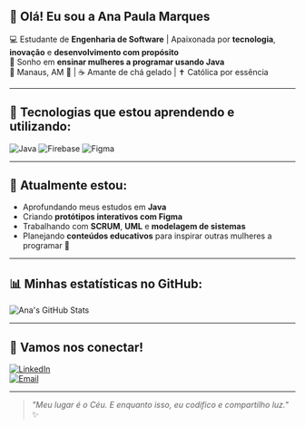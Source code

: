 ## 👋 Olá! Eu sou a Ana Paula Marques

💻 Estudante de **Engenharia de Software** | Apaixonada por **tecnologia**, **inovação** e **desenvolvimento com propósito**  
🌟 Sonho em **ensinar mulheres a programar usando Java**  
📍 Manaus, AM 🐆 | ☕ Amante de chá gelado | ✝️ Católica por essência

---

## 🚀 Tecnologias que estou aprendendo e utilizando:

![Java](https://img.shields.io/badge/Java-ED8B00?style=for-the-badge&logo=java&logoColor=white)
![Firebase](https://img.shields.io/badge/Firebase-FFCA28?style=for-the-badge&logo=firebase&logoColor=black)
![Figma](https://img.shields.io/badge/Figma-F24E1E?style=for-the-badge&logo=figma&logoColor=white)

---

## 🌱 Atualmente estou:

- Aprofundando meus estudos em **Java**  
- Criando **protótipos interativos com Figma**  
- Trabalhando com **SCRUM**, **UML** e **modelagem de sistemas**  
- Planejando **conteúdos educativos** para inspirar outras mulheres a programar 💪  

---

## 📊 Minhas estatísticas no GitHub:

![Ana's GitHub Stats](https://github-readme-stats.vercel.app/api?username=sol-nascente&show_icons=true&theme=tokyonight&locale=pt-br&border_radius=10&custom_title=Estatísticas%20de%20Ana%20Paula)

---

## 💬 Vamos nos conectar!

[![LinkedIn](https://img.shields.io/badge/-LinkedIn-0077B5?style=flat&logo=linkedin&logoColor=white)](https://www.linkedin.com/in/anapaulaqs)  
[![Email](https://img.shields.io/badge/-Email-D14836?style=flat&logo=gmail&logoColor=white)](mailto:softengmarques@gmail.com)

---

> _"Meu lugar é o Céu. E enquanto isso, eu codifico e compartilho luz."_ ✨
